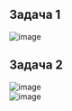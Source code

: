 ## Задача 1   
![image](https://user-images.githubusercontent.com/113675674/231699755-c0e36dec-86c2-4c17-93f7-2d7bb9adf51e.png)  

 ## Задача 2     
![image](https://user-images.githubusercontent.com/113675674/231706480-e9f82723-766c-4ff3-976c-7cc746f55be9.png)  
![image](https://user-images.githubusercontent.com/113675674/231706569-93c19323-f7cd-48ee-9a70-bd857517554d.png)    


